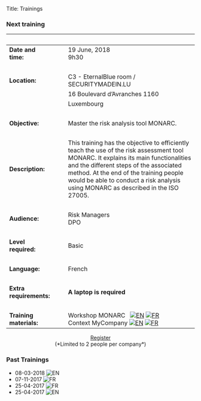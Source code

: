 Title: Trainings

### Next training

|&nbsp;|||
|:--|--|--|
|**Date and time:**||19 June, 2018 <br>9h30|
|&nbsp;|  ||
|**Location:**|&nbsp;&nbsp;&nbsp;|C3 - EternalBlue room / SECURITYMADEIN.LU|
|             |                  |16 Boulevard d’Avranches 1160|
|             |                  |Luxembourg|
|&nbsp;|  |  |
|**Objective:**||Master the risk analysis tool MONARC.|
|&nbsp;|  |  |
|**Description:**||This training has the objective to efficiently teach the use of the risk assessment tool MONARC. It explains its main functionalities and the different steps of the associated method. At the end of the training people would be able to conduct a risk analysis using MONARC as described in the ISO 27005.|
|&nbsp;|  |  |
|**Audience:**||Risk Managers <br> DPO|
|&nbsp;|  |  |
|**Level required:**||Basic|
|&nbsp;|  |  |
|**Language:**||French|
|&nbsp;|  |  |
|**Extra requirements:**||**A laptop is required**|
|&nbsp;|  |  |
|**Training materials:**||Workshop MONARC &nbsp; [![][en]](/assets/files/monarc-training/en/Formation_V2-MONARC_En.pdf) [![][fr]](/assets/files/monarc-training/fr/Formation_V2-MONARC_Fr.pdf)<br/>Context MyCompany [![][en]](/assets/files/monarc-training/en/Context_MyCompany_en_v1.0.pdf) [![][fr]](/assets/files/monarc-training/fr/Context_MyCompany_fr_v1.1.pdf) |


<center>
<a href="https://www.eventbrite.com/e/monarc-training-learn-how-to-master-risk-analysis-tickets-45194516014" class="btn btn-primary btn-lg active" role="button" aria-pressed="true">Register</a>
<br/>(*Limited to 2 people per company*)
</center>


### Past Trainings

* 08-03-2018 ![][en]
* 07-11-2017 ![][fr]
* 25-04-2017 ![][fr]
* 25-04-2017 ![][en]


[en]: /assets/images/gb.svg "EN"
[fr]: /assets/images/fr.svg "FR"
